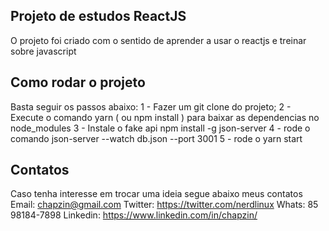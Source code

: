 ## Projeto de estudos ReactJS

O projeto foi criado com o sentido de aprender a usar o reactjs e treinar sobre javascript

## Como rodar o projeto

Basta seguir os passos abaixo:
1 - Fazer um git clone do projeto;
2 - Execute o comando yarn ( ou npm install ) para baixar as dependencias no node_modules
3 - Instale o fake api npm install -g json-server
4 - rode o comando json-server --watch db.json --port 3001
5 - rode o yarn start

## Contatos

Caso tenha interesse em trocar uma ideia segue abaixo meus contatos
Email: chapzin@gmail.com
Twitter: https://twitter.com/nerdlinux
Whats: 85 98184-7898
Linkedin: https://www.linkedin.com/in/chapzin/
